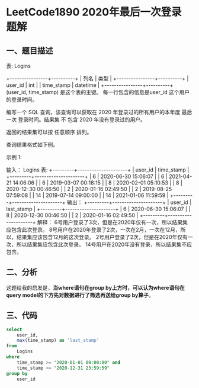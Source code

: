 # LeetCode1890 2020年最后一次登录 题解

## 一、题目描述

表: Logins

+----------------+----------+
| 列名           | 类型      |
+----------------+----------+
| user_id        | int      |
| time_stamp     | datetime |
+----------------+----------+
(user_id, time_stamp) 是这个表的主键。
每一行包含的信息是user_id 这个用户的登录时间。


编写一个 SQL 查询，该查询可以获取在 2020 年登录过的所有用户的本年度 最后一次 登录时间。结果集 不 包含 2020 年没有登录过的用户。

返回的结果集可以按 任意顺序 排列。

查询结果格式如下例。

 

示例 1:

输入：
Logins 表:
+---------+---------------------+
| user_id | time_stamp          |
+---------+---------------------+
| 6       | 2020-06-30 15:06:07 |
| 6       | 2021-04-21 14:06:06 |
| 6       | 2019-03-07 00:18:15 |
| 8       | 2020-02-01 05:10:53 |
| 8       | 2020-12-30 00:46:50 |
| 2       | 2020-01-16 02:49:50 |
| 2       | 2019-08-25 07:59:08 |
| 14      | 2019-07-14 09:00:00 |
| 14      | 2021-01-06 11:59:59 |
+---------+---------------------+
输出：
+---------+---------------------+
| user_id | last_stamp          |
+---------+---------------------+
| 6       | 2020-06-30 15:06:07 |
| 8       | 2020-12-30 00:46:50 |
| 2       | 2020-01-16 02:49:50 |
+---------+---------------------+
解释：
6号用户登录了3次，但是在2020年仅有一次，所以结果集应包含此次登录。
8号用户在2020年登录了2次，一次在2月，一次在12月，所以，结果集应该包含12月的这次登录。
2号用户登录了2次，但是在2020年仅有一次，所以结果集应包含此次登录。
14号用户在2020年没有登录，所以结果集不应包含。



## 二、分析

这题给我的启发是，**当where语句在group by上方时，可以认为where语句在query model的下方先对数据进行了筛选再送给group by算子**。



## 三、代码

```sql
select
    user_id,
    max(time_stamp) as 'last_stamp'
from
    Logins
where
    time_stamp >= "2020-01-01 00:00:00" and
    time_stamp <= "2020-12-31 23:59:59"
group by
    user_id
```

